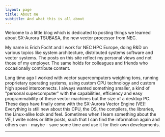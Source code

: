 ```yaml
---
layout: page
title: About me
subtitle: And what this is all about
---
```


Welcome to a little blog which is dedicated to posting things we
learned about SX-Aurora TSUBASA, the new vector processor from NEC.

My name is Erich Focht and I work for NEC HPC Europe, doing R&D on
various topics like system architecture, distributed systems software
and vector systems. The posts on this site reflect my personal views
and not those of my employer. The same holds for colleagues and
friends who occasionally contribute content.

Long time ago I worked with vector supercomputers weighing tons,
running proprietary operating systems, using custom CPU technology and
custom high speed interconnects. I always wanted something smaller, a
kind of "personal supercomputer" with the capabilities, efficiency and
easy programmability of these vector machines but the size of a
desktop PC. These days have finally come with the SX-Aurora Vector
Engine (VE)! Everything is still new about this CPU, the OS, the
compilers, the libraries, the Linux-alike look and feel. Sometimes
when I learn something about the VE, I write notes or little posts,
such that I can find the information again and others can - maybe -
save some time and use it for their own developments.


---

[Wikipedia]: https://en.wikipedia.org/wiki/SX-Aurora_TSUBASA
